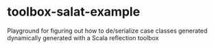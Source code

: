 toolbox-salat-example
=====================

Playground for figuring out how to de/serialize case classes generated dynamically generated with a Scala reflection toolbox 
